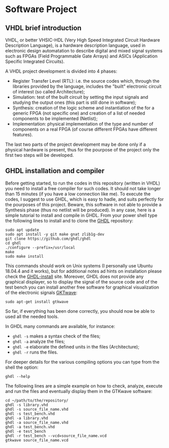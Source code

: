 # Software Project

## VHDL brief introduction
VHDL, or better VHSIC-HDL (Very High Speed Integrated Circuit Hardware Description Language), is a hardware description language, used in electronic design automatation to describe digital and mixed signal systems such as FPGAs (Field Programmable Gate Arrays) and ASICs (Application Specific Integrated Circuits). 

A VHDL project development is divided into 4 phases:

- Register Transfer Level (RTL): i.e. the source codes which, through the libraries provided by the language, includes the "built"  electronic circuit of interest (so called Architecture);
- Simulation: test of the built circuit by setting the input signals and studying the output ones (this part is still done in software);
- Synthesis: creation of the logic scheme and instantiation of the for a generic FPGA (not specific one) and creation of a list of needed components to be implemented (Netlist);
- Implementation: physical implementation of the type and number of components on a real FPGA (of course different FPGAs have different features). 

The last two parts of the project development may be done only if a physical hardware is present, thus for the pourpose of the project only the first two steps will be developed.

## GHDL installation and compiler 
Before getting started, to run the codes in this repository (written in VHDL) you need to install a free compiler for such codes. It should not take longer than 15 minutes (if you have a low connection like me).
To execute the codes, I suggest to use GHDL, which is easy to hadle, and suits perfectly for the pourposes of this project. Beware, this software in not able to provide a Synthesis phase (thus no netlist will be produced).
In any case, here is a simple tutorial to install and compile in GHDL.
From your power shell type the following lines to install and to clone the [GHDL](https://github.com/ghdl/ghdl) repository:
```
sudo apt update
sudo apt install -y git make gnat zlib1g-dev
git clone https://github.com/ghdl/ghdl
cd ghdl
./configure --prefix=/usr/local
make
sudo make install
```
This commands should work on Unix systems (I personally use Ubuntu 18.04.4 and it works), but for additional notes ad hints on installation please check the [GHDL-install](http://ghdl.free.fr/site/pmwiki.php?n=Main.Installation) site.
Moreover, GHDL does not provide any graphical displayer, so to display the signal of the source code and of the test bench you can install another free software for graphical visualization of the electronic signals [GKTwave](http://gtkwave.sourceforge.net/):
```
sudo apt-get install gtkwave
```
So far, if everything has been done correctly, you should now be able to used all the needed tools.

In GHDL many commands are available, for instance:

- ```ghdl -s``` makes a syntax check of the files;
- ```ghdl -a``` analyze the files;
- ```ghdl -e``` elaborate the defined units in the files (Architecture);
- ```ghdl -r``` runs the files.

For deeper details for the various compiling options you can type from the shell the option:
```
ghdl --help
```
The following lines are a simple example on how to check, analyze, execute and run the files and eventually display them in the GTKwave software: 
```
cd ~/path/to/the/repository/
ghdl -s library.vhd
ghdl -s source_file_name.vhd
ghdl -s test_bench.vhd
ghdl -a library.vhd
ghdl -a source_file_name.vhd
ghdl -a test_bench.vhd
ghdl -e test_bench
ghdl -r test_bench --vcd=source_file_name.vcd
gtkwave source_file_name.vcd
```
## 
